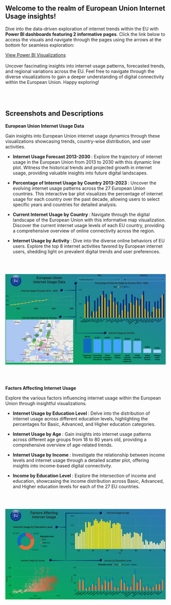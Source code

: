 ## Welcome to the realm of European Union Internet Usage insights! 

Dive into the data-driven exploration of internet trends within the EU with <b>Power BI dashboards featuring 2 informative pages</b>. Click the link below to access the visuals and navigate through the pages using the arrows at the bottom for seamless exploration:

[View Power BI Visualizations](http://tinyurl.com/ThZPwrBI)
<br><br>
Uncover fascinating insights into internet usage patterns, forecasted trends, and regional variations across the EU. Feel free to navigate through the diverse visualizations to gain a deeper understanding of digital connectivity within the European Union. Happy exploring!

<br><br>

## Screenshots and Descriptions

**European Union Internet Usage Data**

Gain insights into European Union internet usage dynamics through these visualizations showcasing trends, country-wise distribution, and user activities.

- <b> Internet Usage Forecast 2013-2030 </b>: Explore the trajectory of internet usage in the European Union from 2013 to 2030 with this dynamic line plot. Witness the historical trends and projected growth in internet usage, providing valuable insights into future digital landscapes.

- <b> Percentage of Internet Usage by Country 2013-2023 </b>: Uncover the evolving internet usage patterns across the 27 European Union countries. This interactive bar plot visualizes the percentage of internet usage for each country over the past decade, allowing users to select specific years and countries for detailed analysis.

- <b> Current Internet Usage by Country </b>: Navigate through the digital landscape of the European Union with this informative map visualization. Discover the current internet usage levels of each EU country, providing a comprehensive overview of online connectivity across the region.

- <b> Internet Usage by Activity </b>: Dive into the diverse online behaviors of EU users. Explore the top 8 internet activities favored by European internet users, shedding light on prevalent digital trends and user preferences.

<br><br>
<p align="center">
  <img src= "https://github.com/ThaliaZn/FilesforOtherProjects/blob/acdc96a577c70a2e59b5ff4b117946430bb4a0d5/European%20Union%20Internet%20Usage%20Data.png" alt="Project Logo" width="700"/>
</p>


<br><br>

**Factors Affecting Internet Usage** 

Explore the various factors influencing internet usage within the European Union through insightful visualizations.

- <b> Internet Usage by Education Level </b>: Delve into the distribution of internet usage across different education levels, highlighting the percentages for Basic, Advanced, and Higher education categories.

- <b> Internet Usage by Age </b>: Gain insights into internet usage patterns across different age groups from 18 to 80 years old, providing a comprehensive overview of age-related trends.

- <b> Internet Usage by Income </b>:  Investigate the relationship between income levels and internet usage through a detailed scatter plot, offering insights into income-based digital connectivity.

- <b> Income by Education Level </b>: Explore the intersection of income and education, showcasing the income distribution across Basic, Advanced, and Higher education levels for each of the 27 EU countries.

<br><br>
<p align="center">
  <img src= "https://github.com/ThaliaZn/FilesforOtherProjects/blob/acdc96a577c70a2e59b5ff4b117946430bb4a0d5/Factors%20Affecting%20Internet%20Usage.png" alt="Project Logo" width="700"/>
</p>


<br><br>

